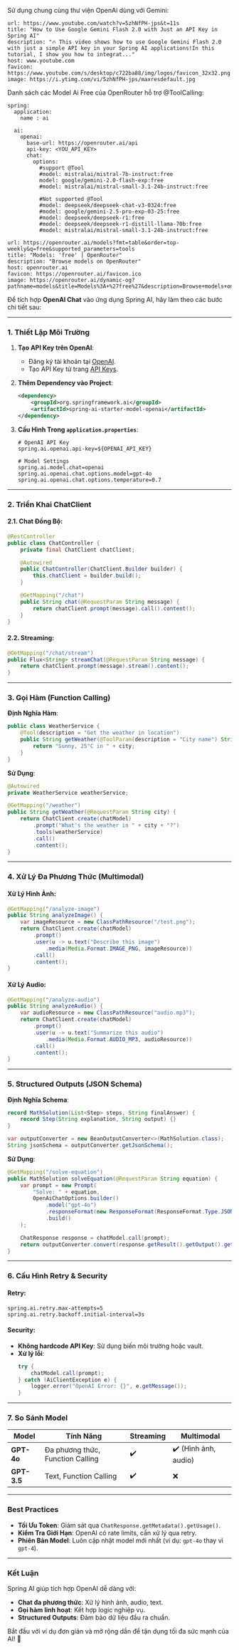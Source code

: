 Sử dụng chung cùng thư viện OpenAi dùng với Gemini: 
```cardlink
url: https://www.youtube.com/watch?v=5zhNfPH-jps&t=11s
title: "How to Use Google Gemini Flash 2.0 with Just an API Key in Spring AI"
description: "🔥 This video shows how to use Google Gemini Flash 2.0 with just a simple API key in your Spring AI applications!In this tutorial, I show you how to integrat..."
host: www.youtube.com
favicon: https://www.youtube.com/s/desktop/c722ba88/img/logos/favicon_32x32.png
image: https://i.ytimg.com/vi/5zhNfPH-jps/maxresdefault.jpg
```

Danh sách các Model Ai Free của OpenRouter hỗ trợ @ToolCalling:

```
spring:  
  application:  
    name : ai  
  
  ai:  
    openai:  
      base-url: https://openrouter.ai/api   
      api-key: <YOU_API_KEY> 
      chat:  
        options:  
          #support @Tool  
          #model: mistralai/mistral-7b-instruct:free          
          model: google/gemini-2.0-flash-exp:free  
          #model: mistralai/mistral-small-3.1-24b-instruct:free  
  
          #Not supported @Tool          
          #model: deepseek/deepseek-chat-v3-0324:free          
          #model: google/gemini-2.5-pro-exp-03-25:free          
          #model: deepseek/deepseek-r1:free          
          #model: deepseek/deepseek-r1-distill-llama-70b:free           
          #model: mistralai/mistral-small-3.1-24b-instruct:free      
```


```cardlink
url: https://openrouter.ai/models?fmt=table&order=top-weekly&q=free&supported_parameters=tools
title: "Models: 'free' | OpenRouter"
description: "Browse models on OpenRouter"
host: openrouter.ai
favicon: https://openrouter.ai/favicon.ico
image: https://openrouter.ai/dynamic-og?pathname=models&title=Models%3A+%27free%27&description=Browse+models+on+OpenRouter
```

Để tích hợp **OpenAI Chat** vào ứng dụng Spring AI, hãy làm theo các bước chi tiết sau:

---

### **1. Thiết Lập Môi Trường**
1. **Tạo API Key trên OpenAI**:
   - Đăng ký tài khoản tại [OpenAI](https://platform.openai.com/signup).
   - Tạo API Key từ trang [API Keys](https://platform.openai.com/api-keys).

2. **Thêm Dependency vào Project**:
   ```xml
   <dependency>
       <groupId>org.springframework.ai</groupId>
       <artifactId>spring-ai-starter-model-openai</artifactId>
   </dependency>
   ```

3. **Cấu Hình Trong `application.properties`**:
   ```properties
   # OpenAI API Key
   spring.ai.openai.api-key=${OPENAI_API_KEY}

   # Model Settings
   spring.ai.model.chat=openai
   spring.ai.openai.chat.options.model=gpt-4o
   spring.ai.openai.chat.options.temperature=0.7
   ```

---

### **2. Triển Khai ChatClient**
#### **2.1. Chat Đồng Bộ**:
```java
@RestController
public class ChatController {
    private final ChatClient chatClient;

    @Autowired
    public ChatController(ChatClient.Builder builder) {
        this.chatClient = builder.build();
    }

    @GetMapping("/chat")
    public String chat(@RequestParam String message) {
        return chatClient.prompt(message).call().content();
    }
}
```

#### **2.2. Streaming**:
```java
@GetMapping("/chat/stream")
public Flux<String> streamChat(@RequestParam String message) {
    return chatClient.prompt(message).stream().content();
}
```

---

### **3. Gọi Hàm (Function Calling)**
**Định Nghĩa Hàm**:
```java
public class WeatherService {
    @Tool(description = "Get the weather in location")
    public String getWeather(@ToolParam(description = "City name") String city) {
        return "Sunny, 25°C in " + city;
    }
}
```

**Sử Dụng**:
```java
@Autowired
private WeatherService weatherService;

@GetMapping("/weather")
public String getWeather(@RequestParam String city) {
    return ChatClient.create(chatModel)
        .prompt("What's the weather in " + city + "?")
        .tools(weatherService)
        .call()
        .content();
}
```

---

### **4. Xử Lý Đa Phương Thức (Multimodal)**
#### **Xử Lý Hình Ảnh**:
```java
@GetMapping("/analyze-image")
public String analyzeImage() {
    var imageResource = new ClassPathResource("/test.png");
    return ChatClient.create(chatModel)
        .prompt()
        .user(u -> u.text("Describe this image")
            .media(Media.Format.IMAGE_PNG, imageResource))
        .call()
        .content();
}
```

#### **Xử Lý Audio**:
```java
@GetMapping("/analyze-audio")
public String analyzeAudio() {
    var audioResource = new ClassPathResource("audio.mp3");
    return ChatClient.create(chatModel)
        .prompt()
        .user(u -> u.text("Summarize this audio")
            .media(Media.Format.AUDIO_MP3, audioResource))
        .call()
        .content();
}
```

---

### **5. Structured Outputs (JSON Schema)**
**Định Nghĩa Schema**:
```java
record MathSolution(List<Step> steps, String finalAnswer) {
    record Step(String explanation, String output) {}
}

var outputConverter = new BeanOutputConverter<>(MathSolution.class);
String jsonSchema = outputConverter.getJsonSchema();
```

**Sử Dụng**:
```java
@GetMapping("/solve-equation")
public MathSolution solveEquation(@RequestParam String equation) {
    var prompt = new Prompt(
        "Solve: " + equation,
        OpenAiChatOptions.builder()
            .model("gpt-4o")
            .responseFormat(new ResponseFormat(ResponseFormat.Type.JSON_SCHEMA, jsonSchema))
            .build()
    );

    ChatResponse response = chatModel.call(prompt);
    return outputConverter.convert(response.getResult().getOutput().getContent());
}
```

---

### **6. Cấu Hình Retry & Security**
#### **Retry**:
```properties
spring.ai.retry.max-attempts=5
spring.ai.retry.backoff.initial-interval=3s
```

#### **Security**:
- **Không hardcode API Key**: Sử dụng biến môi trường hoặc vault.
- **Xử lý lỗi**:
  ```java
  try {
      chatModel.call(prompt);
  } catch (AiClientException e) {
      logger.error("OpenAI Error: {}", e.getMessage());
  }
  ```

---

### **7. So Sánh Model**
| **Model**      | **Tính Năng**           | **Streaming** | **Multimodal** |
|----------------|-------------------------|---------------|----------------|
| **GPT-4o**     | Đa phương thức, Function Calling | ✔️            | ✔️ (Hình ảnh, audio) |
| **GPT-3.5**    | Text, Function Calling  | ✔️            | ❌             |

---

### **Best Practices**
- **Tối Ưu Token**: Giám sát qua `ChatResponse.getMetadata().getUsage()`.
- **Kiểm Tra Giới Hạn**: OpenAI có rate limits, cần xử lý qua retry.
- **Phiên Bản Model**: Luôn cập nhật model mới nhất (ví dụ: `gpt-4o` thay vì `gpt-4`).

---

### **Kết Luận**
Spring AI giúp tích hợp OpenAI dễ dàng với:
- **Chat đa phương thức**: Xử lý hình ảnh, audio, text.
- **Gọi hàm linh hoạt**: Kết hợp logic nghiệp vụ.
- **Structured Outputs**: Đảm bảo dữ liệu đầu ra chuẩn.

Bắt đầu với ví dụ đơn giản và mở rộng dần để tận dụng tối đa sức mạnh của AI! 🚀